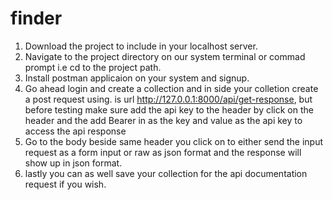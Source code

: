 # finder
1. Download the project to include in your localhost server.
2. Navigate to the project directory on our system terminal or commad prompt i.e cd to the project path. 
3. Install postman applicaion on your system and signup.
4. Go ahead login and create a collection and in side your colletion create a post request using.
   is url http://127.0.0.1:8000/api/get-response, but before testing make sure add the api key to the header
   by click on the header and the add Bearer in as the key and value as the api key to access the api response
5. Go to the body beside same header you click on to either send the input request as a form input or raw as json format      and the response will show up in json format.
6. lastly you can as well save your collection for the api documentation request if you wish.

